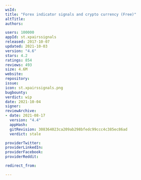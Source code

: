 ```yaml
---
wsId: 
title: "Forex indicator signals and crypto currency (Free)"
altTitle: 
authors:

users: 100000
appId: st.xpairssignals
released: 2017-10-07
updated: 2021-10-03
version: "4.6"
stars: 4.2
ratings: 854
reviews: 493
size: 4.6M
website: 
repository: 
issue: 
icon: st.xpairssignals.png
bugbounty: 
verdict: wip
date: 2021-10-04
signer: 
reviewArchive:
- date: 2021-08-17
  version: "4.4"
  appHash: 
  gitRevision: 308364023ca209ab298bfedc99ccc4c385ec86ad
  verdict: stale

providerTwitter: 
providerLinkedIn: 
providerFacebook: 
providerReddit: 

redirect_from:

---
```



